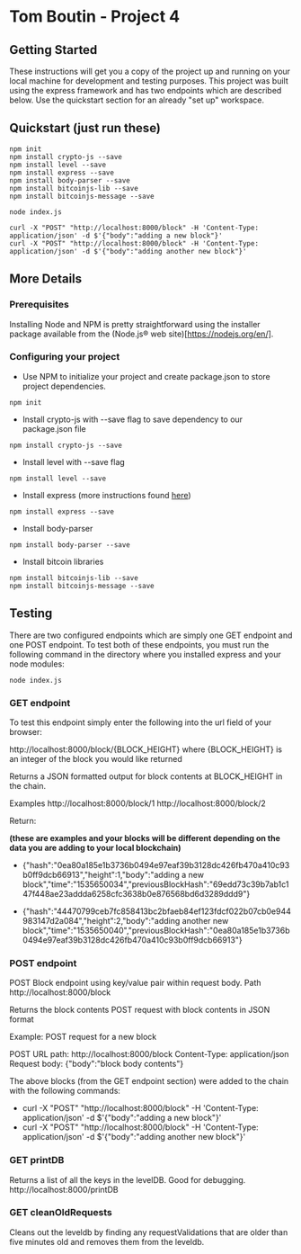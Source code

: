 # Tom Boutin - Project 4

## Getting Started

These instructions will get you a copy of the project up and running on your local machine for development and testing purposes. This project was built using the express framework and has two endpoints which are described below. Use the quickstart section for an already "set up" workspace.

## Quickstart (just run these)

```
npm init
npm install crypto-js --save
npm install level --save
npm install express --save
npm install body-parser --save
npm install bitcoinjs-lib --save
npm install bitcoinjs-message --save

node index.js

curl -X "POST" "http://localhost:8000/block" -H 'Content-Type: application/json' -d $'{"body":"adding a new block"}'
curl -X "POST" "http://localhost:8000/block" -H 'Content-Type: application/json' -d $'{"body":"adding another new block"}'
```

## More Details
### Prerequisites

Installing Node and NPM is pretty straightforward using the installer package available from the (Node.js® web site)[https://nodejs.org/en/].

### Configuring your project

- Use NPM to initialize your project and create package.json to store project dependencies.
```
npm init
```
- Install crypto-js with --save flag to save dependency to our package.json file
```
npm install crypto-js --save
```
- Install level with --save flag
```
npm install level --save
```

- Install express (more instructions found [here](http://expressjs.com/en/starter/installing.html))
```
npm install express --save
```
- Install body-parser
```
npm install body-parser --save
```

- Install bitcoin libraries
```
npm install bitcoinjs-lib --save
npm install bitcoinjs-message --save
```

## Testing

There are two configured endpoints which are simply one GET endpoint and one POST endpoint. To test both of these endpoints, you must run the following command in the directory where you installed express and your node modules:

```
node index.js
```

### GET endpoint

To test this endpoint simply enter the following into the url field of your browser:

http://localhost:8000/block/{BLOCK_HEIGHT}
where {BLOCK_HEIGHT} is an integer of the block you would like returned

Returns a JSON formatted output for block contents at BLOCK_HEIGHT in the chain.

Examples
http://localhost:8000/block/1
http://localhost:8000/block/2

Return:

**(these are examples and your blocks will be different depending on the data you are adding to your local blockchain)**
- {"hash":"0ea80a185e1b3736b0494e97eaf39b3128dc426fb470a410c93b0ff9dcb66913","height":1,"body":"adding a new block","time":"1535650034","previousBlockHash":"69edd73c39b7ab1c147f448ae23addda6258cfc3638b0e876568bd6d3289ddd9"}

- {"hash":"44470799ceb7fc858413bc2bfaeb84ef123fdcf022b07cb0e944983147d2a084","height":2,"body":"adding another new block","time":"1535650040","previousBlockHash":"0ea80a185e1b3736b0494e97eaf39b3128dc426fb470a410c93b0ff9dcb66913"}


### POST endpoint

POST Block endpoint using key/value pair within request body.
Path http://localhost:8000/block

Returns the block contents POST request with block contents in JSON format

Example: POST request for a new block

POST URL path: http://localhost:8000/block
Content-Type: application/json
Request body: {"body":"block body contents"}

The above blocks (from the GET endpoint section) were added to the chain with the following commands:

- curl -X "POST" "http://localhost:8000/block" -H 'Content-Type: application/json' -d $'{"body":"adding a new block"}'
- curl -X "POST" "http://localhost:8000/block" -H 'Content-Type: application/json' -d $'{"body":"adding another new block"}'

### GET printDB

Returns a list of all the keys in the levelDB. Good for debugging.
http://localhost:8000/printDB

### GET cleanOldRequests

Cleans out the leveldb by finding any requestValidations that are older than five minutes old and removes them from the leveldb.